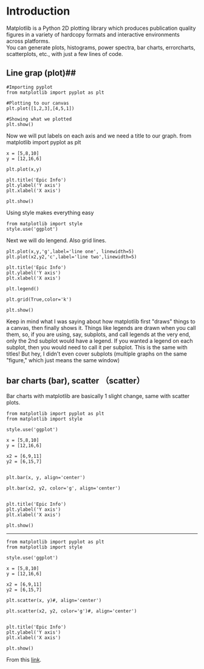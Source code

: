 # Introduction #
Matplotlib is a Python 2D plotting library which produces publication quality figures in a variety of hardcopy formats and interactive environments across platforms.  
You can generate plots, histograms, power spectra, bar charts, errorcharts, scatterplots, etc., with just a few lines of code. 
## Line grap (plot)##
    #Importing pyplot
    from matplotlib import pyplot as plt
    
    #Plotting to our canvas
    plt.plot([1,2,3],[4,5,1])
    
    #Showing what we plotted
    plt.show()
Now we will put labels on each axis and we need a title to our graph.
    from matplotlib import pyplot as plt
    
    x = [5,8,10]
    y = [12,16,6]
    
    plt.plot(x,y)
    
    plt.title('Epic Info')
    plt.ylabel('Y axis')
    plt.xlabel('X axis')
    
    plt.show()

Using style makes everything easy
  
    from matplotlib import style
    style.use('ggplot')

Next we will do lengend. Also grid lines.

    plt.plot(x,y,'g',label='line one', linewidth=5)
    plt.plot(x2,y2,'c',label='line two',linewidth=5)
    
    plt.title('Epic Info')
    plt.ylabel('Y axis')
    plt.xlabel('X axis')
    
    plt.legend()
    
    plt.grid(True,color='k')
    
    plt.show()

Keep in mind what I was saying about how matplotlib first "draws" things to a canvas, then finally shows it. Things like legends are drawn when you call them, so, if you are using, say, subplots, and call legends at the very end, only the 2nd subplot would have a legend. If you wanted a legend on each subplot, then you would need to call it per subplot. This is the same with titles! But hey, I didn't even cover subplots (multiple graphs on the same "figure," which just means the same window)

## bar charts (bar), scatter （scatter） ##
Bar charts with matplotlib are basically 1 slight change, same with scatter plots. 

    from matplotlib import pyplot as plt
    from matplotlib import style
    
    style.use('ggplot')
    
    x = [5,8,10]
    y = [12,16,6]
    
    x2 = [6,9,11]
    y2 = [6,15,7]
    
    
    plt.bar(x, y, align='center')
    
    plt.bar(x2, y2, color='g', align='center')
    
    
    plt.title('Epic Info')
    plt.ylabel('Y axis')
    plt.xlabel('X axis')
    
    plt.show()

-------------
    from matplotlib import pyplot as plt
    from matplotlib import style
    
    style.use('ggplot')
    
    x = [5,8,10]
    y = [12,16,6]
    
    x2 = [6,9,11]
    y2 = [6,15,7]
    
    plt.scatter(x, y)#, align='center')
    
    plt.scatter(x2, y2, color='g')#, align='center')
    
    
    plt.title('Epic Info')
    plt.ylabel('Y axis')
    plt.xlabel('X axis')
    
    plt.show()

From this [link](https://pythonprogramming.net/downloads/style.zip).